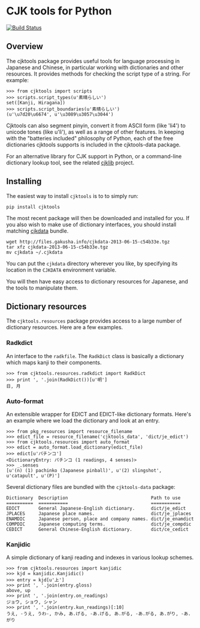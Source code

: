 # CJK tools for Python

[![Build Status](https://travis-ci.org/larsyencken/cjktools.png)](https://travis-ci.org/larsyencken/cjktools)

## Overview

The cjktools package provides useful tools for language processing in Japanese and Chinese, in particular working with dictionaries and other resources. It provides methods for checking the script type of a string. For example:

```pycon
>>> from cjktools import scripts
>>> scripts.script_types(u'素晴らしい')
set([Kanji, Hiragana])
>>> scripts.script_boundaries(u'素晴らしい')
(u'\u7d20\u6674', u'\u3089\u3057\u3044')
```

Cjktools can also segment pinyin, convert it from ASCII form (like 'li4') to unicode tones (like u'lì'), as well as a range of other features. In keeping with the "batteries included" philosophy of Python, each of the free dictionaries cjktools supports is included in the cjktools-data package.

For an alternative library for CJK support in Python, or a command-line dictionary lookup tool, see the related [cjklib](http://code.google.com/p/cjklib/) project.

## Installing

The easiest way to install `cjktools` is to to simply run:

```
pip install cjktools
```

The most recent package will then be downloaded and installed for you. If you also wish to make use of dictionary interfaces, you should install matching [cjkdata](https://github.com/larsyencken/cjkdata) bundle.

```
wget http://files.gakusha.info/cjkdata-2013-06-15-c54b33e.tgz
tar xfz cjkdata-2013-06-15-c54b33e.tgz
mv cjkdata ~/.cjkdata
```

You can put the `cjkdata` directory wherever you like, by specifying its location in the `CJKDATA` environment variable.

You will then have easy access to dictionary resources for Japanese, and the tools to manipulate them.

## Dictionary resources

The `cjktools.resources` package provides access to a large number of dictionary resources. Here are a few examples.

### Radkdict

An interface to the `radkfile`. The `RadkDict` class is basically a dictionary which maps kanji to their components.

```pycon
>>> from cjktools.resources.radkdict import RadkDict
>>> print ', '.join(RadkDict())[u'明']
日, 月
```

### Auto-format

An extensible wrapper for EDICT and EDICT-like dictionary formats. Here's an example where we load the dictionary and look at an entry.

```pycon
>>> from pkg_resources import resource_filename
>>> edict_file = resource_filename('cjktools_data', 'dict/je_edict')
>>> from cjktools.resources import auto_format
>>> edict = auto_format.load_dictionary(edict_file)
>>> edict[u'パチンコ']
<DictionaryEntry: パチンコ (1 readings, 4 senses)>
>>> _.senses
[u'(n) (1) pachinko (Japanese pinball)', u'(2) slingshot', u'catapult', u'(P)']
```

Several dictionary files are bundled with the `cjktools-data` package:

```
Dictionary  Description                               Path to use
==========  ===========                               ===========
EDICT       General Japanese-English dictionary.      dict/je_edict
JPLACES     Japanese place names.                     dict/je_jplaces
ENAMDIC     Japanese person, place and company names. dict/je_enamdict
COMPDIC     Japanese computing terms.                 dict/je_compdic
CEDICT      General Chinese-English dictionary.       dict/ce_cedict
```

### Kanjidic

A simple dictionary of kanji reading and indexes in various lookup schemes.

```pycon
>>> from cjktools.resources import kanjidic
>>> kjd = kanjidic.Kanjidic()
>>> entry = kjd[u'上']
>>> print ', '.join(entry.gloss)
above, up
>>> print ', '.join(entry.on_readings)
ジョウ, ショウ, シャン
>>> print ', '.join(entry.kun_readings)[:10]
うえ, -うえ, うわ-, かみ, あ.げる, -あ.げる, あ.がる, -あ.がる, あ.がり, -あ.がり
```
